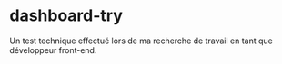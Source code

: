 # dashboard-try
Un test technique effectué lors de ma recherche de travail en tant que développeur front-end.
